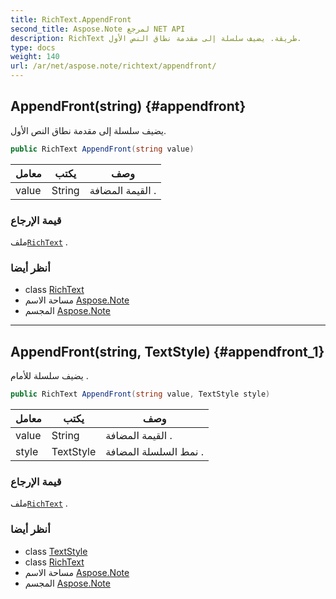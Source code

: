 ```yaml
---
title: RichText.AppendFront
second_title: Aspose.Note لمرجع NET API
description: RichText طريقة. يضيف سلسلة إلى مقدمة نطاق النص الأول.
type: docs
weight: 140
url: /ar/net/aspose.note/richtext/appendfront/
---
```

## AppendFront(string) {#appendfront}

يضيف سلسلة إلى مقدمة نطاق النص الأول.

```csharp
public RichText AppendFront(string value)
```

| معامل | يكتب | وصف |
| --- | --- | --- |
| value | String | القيمة المضافة . |

### قيمة الإرجاع

ملف[`RichText`](../) .

### أنظر أيضا

* class [RichText](../)
* مساحة الاسم [Aspose.Note](../../richtext/)
* المجسم [Aspose.Note](../../../)

---

## AppendFront(string, TextStyle) {#appendfront_1}

يضيف سلسلة للأمام .

```csharp
public RichText AppendFront(string value, TextStyle style)
```

| معامل | يكتب | وصف |
| --- | --- | --- |
| value | String | القيمة المضافة . |
| style | TextStyle | نمط السلسلة المضافة . |

### قيمة الإرجاع

ملف[`RichText`](../) .

### أنظر أيضا

* class [TextStyle](../../textstyle/)
* class [RichText](../)
* مساحة الاسم [Aspose.Note](../../richtext/)
* المجسم [Aspose.Note](../../../)


